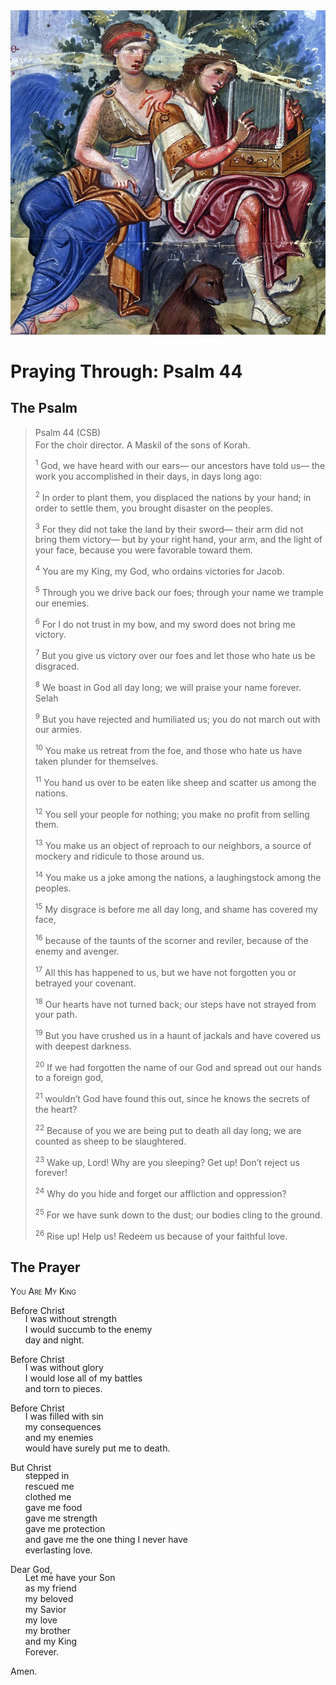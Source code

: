 <img class="intro-right" src="art-paris-psalter.jpg">

<style>
  li {list-style-type: none;}
  p + ul {
    margin-top: -18px;
}
</style>

# Praying Through: Psalm 44

## The Psalm

>Psalm 44 (CSB)  
><sup></sup> For the choir director. A Maskil of the sons of Korah. 
>
><sup>1</sup> God, we have heard with our ears— our ancestors have told us— the work you accomplished in their days, in days long ago: 
>
><sup>2</sup> In order to plant them, you displaced the nations by your hand; in order to settle them, you brought disaster on the peoples. 
>
><sup>3</sup> For they did not take the land by their sword— their arm did not bring them victory— but by your right hand, your arm, and the light of your face, because you were favorable toward them. 
>
><sup>4</sup> You are my King, my God, who ordains victories for Jacob. 
>
><sup>5</sup> Through you we drive back our foes; through your name we trample our enemies. 
>
><sup>6</sup> For I do not trust in my bow, and my sword does not bring me victory. 
>
><sup>7</sup> But you give us victory over our foes and let those who hate us be disgraced. 
>
><sup>8</sup> We boast in God all day long; we will praise your name forever. Selah 
>
><sup>9</sup> But you have rejected and humiliated us; you do not march out with our armies. 
>
><sup>10</sup> You make us retreat from the foe, and those who hate us have taken plunder for themselves. 
>
><sup>11</sup> You hand us over to be eaten like sheep and scatter us among the nations. 
>
><sup>12</sup> You sell your people for nothing; you make no profit from selling them. 
>
><sup>13</sup> You make us an object of reproach to our neighbors, a source of mockery and ridicule to those around us. 
>
><sup>14</sup> You make us a joke among the nations, a laughingstock among the peoples. 
>
><sup>15</sup> My disgrace is before me all day long, and shame has covered my face, 
>
><sup>16</sup> because of the taunts of the scorner and reviler, because of the enemy and avenger. 
>
><sup>17</sup> All this has happened to us, but we have not forgotten you or betrayed your covenant. 
>
><sup>18</sup> Our hearts have not turned back; our steps have not strayed from your path. 
>
><sup>19</sup> But you have crushed us in a haunt of jackals and have covered us with deepest darkness. 
>
><sup>20</sup> If we had forgotten the name of our God and spread out our hands to a foreign god, 
>
><sup>21</sup> wouldn’t God have found this out, since he knows the secrets of the heart? 
>
><sup>22</sup> Because of you we are being put to death all day long; we are counted as sheep to be slaughtered. 
>
><sup>23</sup> Wake up, Lord! Why are you sleeping? Get up! Don’t reject us forever! 
>
><sup>24</sup> Why do you hide and forget our affliction and oppression? 
>
><sup>25</sup> For we have sunk down to the dust; our bodies cling to the ground. 
>
><sup>26</sup> Rise up! Help us! Redeem us because of your faithful love.

## The Prayer

<div style="font-variant: small-caps;">
You Are My King
</div>

Before Christ
* I was without strength
* I would succumb to the enemy
* day and night.

Before Christ
* I was without glory
* I would lose all of my battles
* and torn to pieces.

Before Christ
* I was filled with sin
* my consequences
* and my enemies
* would have surely put me to death.

But Christ
* stepped in
* rescued me
* clothed me
* gave me food
* gave me strength
* gave me protection
* and gave me the one thing I never have
* everlasting love.

Dear God,
* Let me have your Son
* as my friend
* my beloved
* my Savior
* my love
* my brother
* and my King
* Forever.

Amen.
